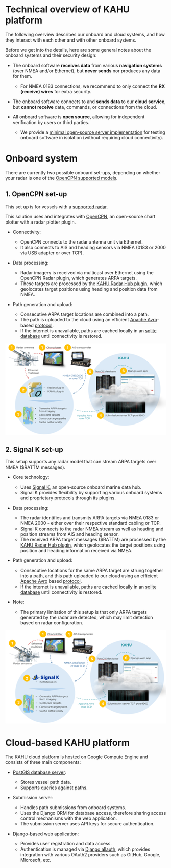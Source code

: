 # Technical overview of KAHU platform

The following overview describes our onboard and cloud systems, and
how they interact with each other and with other onboard systems.

Before we get into the details, here are some general notes about
the onboard systems and their security design:

* The onboard software **receives data** from various **navigation systems**
  (over NMEA and/or Ethernet), but **never sends** nor produces any data
  for them.

  * For NMEA 0183 connections, we recommend to only connect the **RX (receive) wires** for extra security.

* The onboard software connects to and **sends data** to our **cloud
  service**, but **cannot receive** data, commands, or connections from the cloud.

* All onboard software is **open source**, allowing for independent verification by users or third parties.

  * We provide a [minimal open-source server implementation](https://github.com/KAHU-radar/radarhub-opencpn/tree/master/server) for testing onboard software in isolation (without requiring cloud connectivity).

# Onboard system

There are currently two possible onboard set-ups, depending on whether your radar is one of the [OpenCPN supported
models](https://github.com/opencpn-radar-pi/radar_pi/wiki).

## 1. OpenCPN set-up

This set up is for vessels with a [supported
radar](https://github.com/opencpn-radar-pi/radar_pi/wiki).

This solution uses and integrates with [OpenCPN](https://opencpn.org),
an open-source chart plotter with a radar plotter plugin.

* Connectivity:
  * OpenCPN connects to the radar antenna unit via Ethernet.
  * It also connects to AIS and heading sensors via NMEA (0183 or 2000 via USB adapter or over TCP).

* Data processing:
  * Radar imagery is received via multicast over Ethernet using the OpenCPN Radar plugin, which generates ARPA targets.
  * These targets are processed by the [KAHU Radar Hub plugin](https://github.com/KAHU-radar/radarhub-opencpn), which geolocates target positions using heading and position data from NMEA.

* Path generation and upload:
  * Consecutive ARPA target locations are combined into a path.
  * The path is uploaded to the cloud using an efficient [Apache Avro](https://avro.apache.org/)-based [protocol](https://github.com/KAHU-radar/radarhub-opencpn/blob/master/data/proto_avro.json).
  * If the internet is unavailable, paths are cached locally in an [sqlite database](https://sqlite.org/) until connectivity is restored.

![Alternative 1 overview](Tech-Overview-Alt-1.png)

## 2. Signal K set-up

This setup supports any radar model that can stream ARPA targets over NMEA ($RATTM messages).

* Core technology:
  * Uses [Signal K](https://signalk.org/), an open-source onboard marine data hub.
  * Signal K provides flexibility by supporting various onboard systems and proprietary protocols through its plugins.

* Data processing:
  * The radar identifies and transmits ARPA targets via NMEA 0183 or NMEA 2000 - either over their
respective standard cabling or TCP.
  * Signal K connects to the radar NMEA stream as well as heading and position streams from AIS and heading sensor.
  * The received ARPA target messages ($RATTM) are processed by the [KAHU Radar Hub plugin](https://github.com/KAHU-radar/radarhub-signalk), which geolocates the target positions using position and heading information received via NMEA.

* Path generation and upload:
  * Consecutive locations for the same ARPA target are strung together into a path, and this path uploaded to our cloud using an efficient [Apache Avro](https://avro.apache.org/) based [protocol](https://github.com/KAHU-radar/radarhub-opencpn/blob/master/data/proto_avro.json).
  * If the internet is unavailable, paths are cached locally in an [sqlite database](https://sqlite.org/) until connectivity is restored.

* Note:
  * The primary limitation of this setup is that only ARPA targets generated by the radar are detected, which may limit detection based on radar configuration.

![Alternative 2 overview](Tech-Overview-Alt-2.png)

# Cloud-based KAHU platform

The KAHU cloud platform is hosted on Google Compute Engine and consists of three main components:

* [PostGIS database server](https://postgis.net/):
  * Stores vessel path data.
  * Supports queries against paths.

* Submission server:
  * Handles path submissions from onboard systems.
  * Uses the Django ORM for database access, therefore sharing access control mechanisms with the web application.
  * The submission server uses API keys for secure authentication.

* [Django](https://www.djangoproject.com/)-based web application:
  * Provides user registration and data access.
  * Authentication is managed via [Django allauth](https://allauth.org/), which provides integration with various OAuth2 providers such as GitHub, Google, Microsoft, etc.
